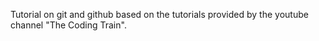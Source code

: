 Tutorial on git and github based on the tutorials provided by the youtube channel "The Coding Train".
